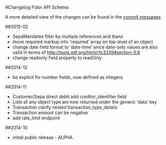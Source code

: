 #Changelog Fidor API Schema

A more detailed view of the changes can be found in the [commit messages](https://github.com/fidor/fidor_schema/commits/)

##2015-02

* SepaMandates filter by multiple references and ibans
* move required markup into 'required' array on top-level of an object
* change date field format to 'date-time' since date-only values are also valid in terms of http://tools.ietf.org/html/rfc3339#section-5.6
* change readonly field property to readOnly

##2014-12

* be explicit for number fields, now defined as integers

##2014-11

* Customer/Sepa direct debit add creditor_identifier field
* Lists of any object type are now returned under the generic 'data' key
* Transaction clarify nested transaction_type_details
* Transaction amount can be negative
* add rate_limit endpoint

##2014-10

* initial public release - ALPHA
